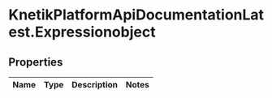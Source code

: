 # KnetikPlatformApiDocumentationLatest.Expressionobject

## Properties
Name | Type | Description | Notes
------------ | ------------- | ------------- | -------------


